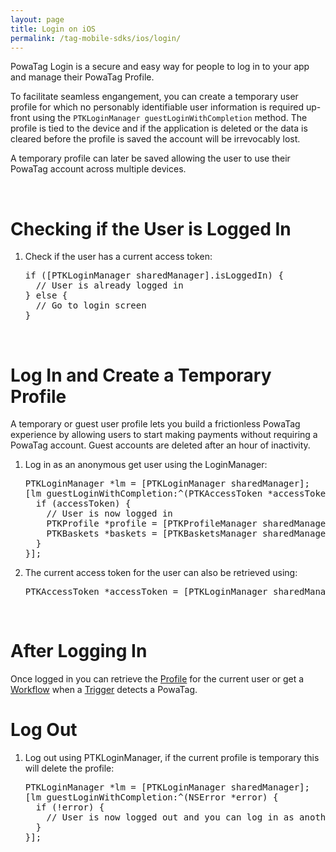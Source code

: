 ```yaml
---
layout: page
title: Login on iOS
permalink: /tag-mobile-sdks/ios/login/
---
```


PowaTag Login is a secure and easy way for people to log in to your app and manage their PowaTag Profile.

To facilitate seamless engangement, you can create a temporary user profile for which no personably identifiable user information is required up-front using the `PTKLoginManager guestLoginWithCompletion` method. The profile is tied to the device and if the application is deleted or the data is cleared before the profile is saved the account will be irrevocably lost.

A temporary profile can later be saved allowing the user to use their PowaTag account across multiple devices.

<br />

# Checking if the User is Logged In

1. Check if the user has a current access token:

    <pre>if ([PTKLoginManager sharedManager].isLoggedIn) {
     // User is already logged in
   } else {
     // Go to login screen
   }</pre>

<br />

# Log In and Create a Temporary Profile

A temporary or guest user profile lets you build a frictionless PowaTag experience by allowing users to start making payments without requiring a PowaTag account. Guest accounts are deleted after an hour of inactivity.

1. Log in as an anonymous get user using the LoginManager:

    <pre>PTKLoginManager *lm = [PTKLoginManager sharedManager];
   [lm guestLoginWithCompletion:^(PTKAccessToken *accessToken, NSError *error) {
     if (accessToken) {
       // User is now logged in
       PTKProfile *profile = [PTKProfileManager sharedManager].currentProfile;
       PTKBaskets *baskets = [PTKBasketsManager sharedManager].currentBaskets;
     }
   }];</pre>

2. The current access token for the user can also be retrieved using:

    <pre>PTKAccessToken *accessToken = [PTKLoginManager sharedManager].currentAccessToken;</pre>

<br />

# After Logging In

Once logged in you can retrieve the [Profile]({{site.baseurl}}/tag-mobile-sdks/ios/profile/) for the current user or get a [Workflow]({{site.baseurl}}/tag-mobile-sdks/ios/workflows/) when a [Trigger]({{site.baseurl}}/tag-mobile-sdks/ios/triggers/) detects a PowaTag.

# Log Out

1. Log out using PTKLoginManager, if the current profile is temporary this will delete the profile:

    <pre>PTKLoginManager *lm = [PTKLoginManager sharedManager];
   [lm guestLoginWithCompletion:^(NSError *error) {
     if (!error) {
       // User is now logged out and you can log in as another user
     }
   }];</pre>

